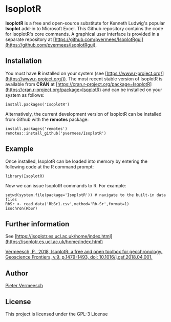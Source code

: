 # IsoplotR

**IsoplotR** is a free and open-source substitute for Kenneth Ludwig's
popular **Isoplot** add-in to Microsoft Excel.  This Github repository
contains the code for IsoplotR's core commands. A graphical user
interface is provided in a separate repository at
[https://github.com/pvermees/IsoplotRgui](https://github.com/pvermees/IsoplotRgui).

## Installation

You must have **R** installed on your system (see
[https://www.r-project.org/](https://www.r-project.org/)). The most
recent stable version of IsoplotR is available from **CRAN** at
[https://cran.r-project.org/package=IsoplotR](https://cran.r-project.org/package=IsoplotR)
and can be installed on your system as follows:

```
install.packages('IsoplotR')
```

Alternatively, the current development version of IsoplotR can be installed from Github with the **remotes** package:

```
install.packages('remotes')
remotes::install_github('pvermees/IsoplotR')
```

## Example

Once installed, IsoplotR can be loaded into memory by entering the following code at the R command prompt:

```
library(IsoplotR)
```

Now we can issue IsoplotR commands to R. For example:

```
setwd(system.file(package='IsoplotR')) # navigate to the built-in data files
RbSr <- read.data('RbSr1.csv',method='Rb-Sr',format=1)  
isochron(RbSr)
```

## Further information

See [https://isoplotr.es.ucl.ac.uk/home/index.html](https://isoplotr.es.ucl.ac.uk/home/index.html)

[Vermeesch, P., 2018, IsoplotR: a free and open toolbox for
geochronology. Geoscience Frontiers, v.9, p.1479-1493, doi:
10.1016/j.gsf.2018.04.001.](https://pieter-vermeesch.es.ucl.ac.uk/papers/VermeeschGSF2018/)

## Author

[Pieter Vermeesch](https://pieter-vermeesch.es.ucl.ac.uk)

## License

This project is licensed under the GPL-3 License
